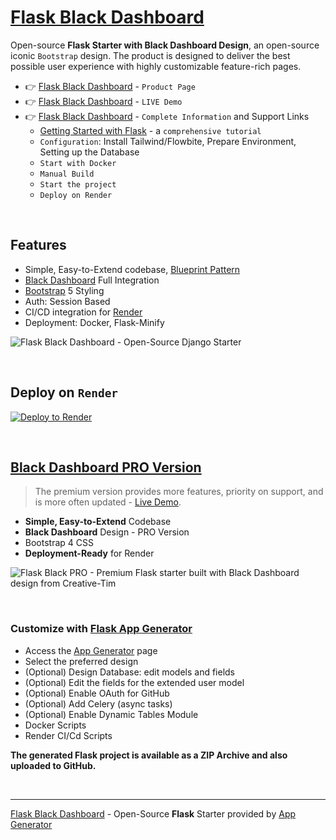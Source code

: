 # [Flask Black Dashboard](https://app-generator.dev/product/black-dashboard/flask/)

Open-source **Flask Starter with Black Dashboard Design**, an open-source iconic `Bootstrap` design.
The product is designed to deliver the best possible user experience with highly customizable feature-rich pages. 

- 👉 [Flask Black Dashboard](https://app-generator.dev/product/black-dashboard/flask/) - `Product Page`
- 👉 [Flask Black Dashboard](https://flask-black.onrender.com/) - `LIVE Demo` 
- 👉 [Flask Black Dashboard](https://app-generator.dev/docs/products/flask/black-dashboard/index.html) - `Complete Information` and Support Links
  - [Getting Started with Flask](https://app-generator.dev/docs/technologies/flask/index.html) - a `comprehensive tutorial`
  - `Configuration`: Install Tailwind/Flowbite, Prepare Environment, Setting up the Database 
  - `Start with Docker`
  - `Manual Build`
  - `Start the project`
  - `Deploy on Render`

<br />

## Features

- Simple, Easy-to-Extend codebase, [Blueprint Pattern](https://app-generator.dev/blog/flask-blueprints-a-developers-guide/)
- [Black Dashboard](https://app-generator.dev/docs/templates/bootstrap/black-dashboard.html) Full Integration
- [Bootstrap](https://app-generator.dev/docs/templates/bootstrap/index.html) 5 Styling
- Auth: Session Based
- CI/CD integration for [Render](https://app-generator.dev/docs/deployment/render/index.html)
- Deployment: Docker, Flask-Minify

![Flask Black Dashboard - Open-Source Django Starter ](https://user-images.githubusercontent.com/51070104/196730732-dda1794b-93ce-48cb-bc5c-182411495512.png)

<br />

## Deploy on `Render`

[![Deploy to Render](https://render.com/images/deploy-to-render-button.svg)](https://render.com/deploy)

<br /> 

## [Black Dashboard PRO Version](https://app-generator.dev/product/black-dashboard-pro/flask/)

> The premium version provides more features, priority on support, and is more often updated - [Live Demo](https://flask-black-dashboard-enh.appseed-srv1.com/).

- **Simple, Easy-to-Extend** Codebase
- **Black Dashboard** Design - PRO Version
- Bootstrap 4 CSS
- **Deployment-Ready** for Render 

![Flask Black PRO - Premium Flask starter built with Black Dashboard design from Creative-Tim](https://github.com/user-attachments/assets/63c1ea5b-6c8b-4e67-8e07-156c3e06895f)

<br />

### Customize with [Flask App Generator](https://app-generator.dev/tools/flask-generator/)

- Access the [App Generator](https://app-generator.dev/tools/flask-generator/) page
- Select the preferred design
- (Optional) Design Database: edit models and fields
- (Optional) Edit the fields for the extended user model
- (Optional) Enable OAuth for GitHub
- (Optional) Add Celery (async tasks)
- (Optional) Enable Dynamic Tables Module
- Docker Scripts
- Render CI/Cd Scripts

**The generated Flask project is available as a ZIP Archive and also uploaded to GitHub.**

<br />

---
[Flask Black Dashboard](https://app-generator.dev/product/black-dashboard/flask/) - Open-Source **Flask** Starter provided by [App Generator](https://app-generator.dev)
